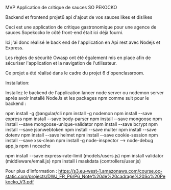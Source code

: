 MVP Application de critique de sauces SO PEKOCKO

Backend et frontend projet6 api d'ajout de vos sauces likes et dislikes

Ceci est une application de critique gastronomique pour une agence de sauces Sopekocko le côté front-end était ici déjà fourni.

Ici j'ai donc réalisé le back end de l'application en Api rest avec Nodejs et Express.

Les règles de sécurité Owasp ont été également mis en place afin de sécuriser l'application et la navigation de l'utilisateur.

Ce projet a été réalisé dans le cadre du projet 6 d'openclassroom.


Installation:

Installez le backend de l'application lancer node server ou nodemon server après avoir installé NodeJs et les packages npm comme suit pour le backend :

npm install -g @angular/cli
npm install -g nodemon
npm install --save express
npm install --save body-parser
npm install --save mongoose
npm install --save mongoose-unique-validator
npm install --save bcrypt
npm install --save jsonwebtoken
npm install --save multer
npm install --save dotenv
npm install --save helmet
npm install --save cookie-session
npm install --save xss-clean
npm install -g node-inspector    -->     node-debug app.js
npm i nocache

npm install --save express-rate-limit (models/users.js)
npm install validator (middleware/email.js)
npm install i maskdata (controllers/user.js)


Pour plus d'information : https://s3.eu-west-1.amazonaws.com/course.oc-static.com/projects/DWJ_FR_P6/P6_Note%20de%20cadrage%20So%20Pekocko_V3.pdf